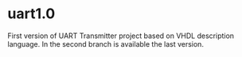 # uart1.0
First version of UART Transmitter project based on VHDL description language.
In the second branch is available the last version.
